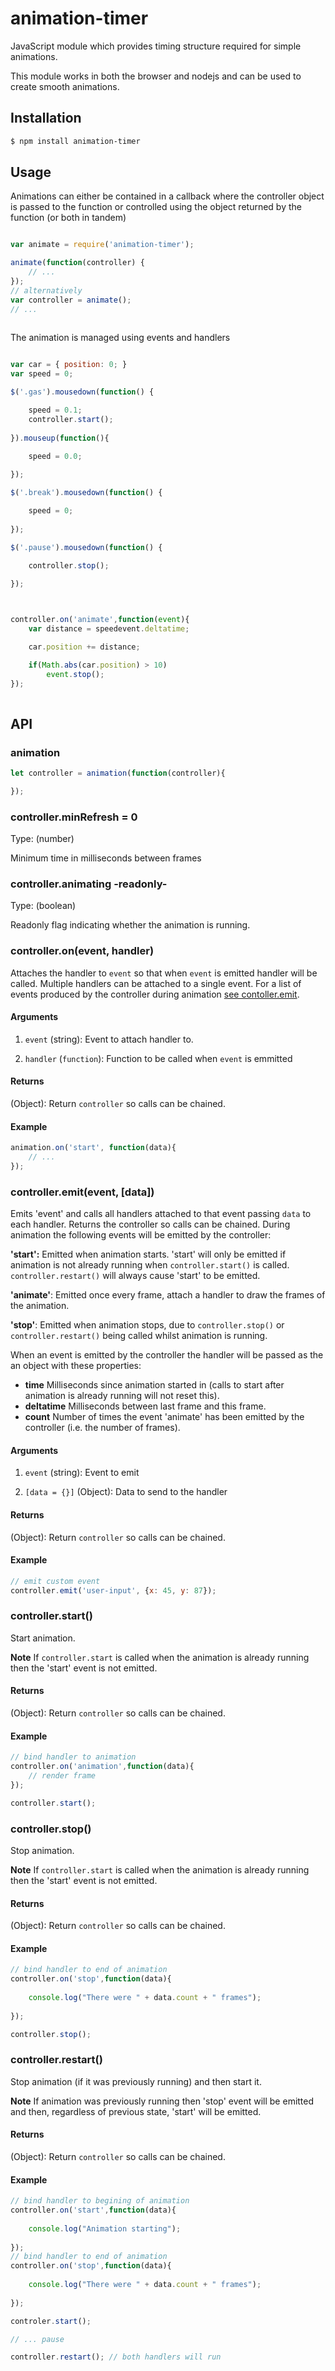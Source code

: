 # animation-timer

JavaScript module which provides timing structure required for simple animations.

This module works in both the browser and nodejs and can be used to create smooth animations.

## Installation

```bash
$ npm install animation-timer
```

## Usage

Animations can either be contained in a callback where the controller object
is passed to the function or controlled using the 
object returned by the function (or both in tandem)

```javascript

var animate = require('animation-timer');

animate(function(controller) {
    // ...
});
// alternatively
var controller = animate();
// ...
 
```

The animation is managed using events and handlers

```javascript

var car = { position: 0; }
var speed = 0;

$('.gas').mousedown(function() {

    speed = 0.1;
    controller.start();
    
}).mouseup(function(){

    speed = 0.0;
    
});

$('.break').mousedown(function() {

    speed = 0;
    
});

$('.pause').mousedown(function() {

    controller.stop();
    
});



controller.on('animate',function(event){
    var distance = speedevent.deltatime;

    car.position += distance;

    if(Math.abs(car.position) > 10)
        event.stop();
});
  
```

## API

### animation

```javascript
let controller = animation(function(controller){

});
```

### controller.minRefresh = 0

Type: (number)

Minimum time in milliseconds between frames

### controller.animating -readonly-

Type: (boolean)

Readonly flag indicating whether the animation is running.

### controller.on(event, handler)

Attaches the handler to `event` so that when `event` is emitted handler will be called. Multiple handlers can be attached
to a single event. For a list of events produced by the controller during animation
[see contoller.emit](#controlleremitevent-data).


#### Arguments

1. `event` (string): Event to attach handler to.

2. `handler` (`function`): Function to be called when `event` is emmitted

#### Returns
(Object): Return `controller` so calls can be chained. 


#### Example

```javascript
animation.on('start', function(data){
    // ...
});
```

### controller.emit(event, [data])

Emits 'event' and calls all handlers attached to that event passing `data` to each handler.
Returns the controller so calls can be chained.
During animation the following events will be emitted by the controller:

**'start':** Emitted when animation starts. 'start' will only be emitted if animation is not already running when `controller.start()` is called. 
`controller.restart()` will always cause 'start' to be emitted.

**'animate'**: Emitted once every frame, attach a handler to draw the frames of the animation.

**'stop'**: Emitted when animation stops, due to `controller.stop()` or `controller.restart()` being called whilst animation is running. 

When an event is emitted by the controller the handler will be passed as the an object with these properties:

* **time** Milliseconds since animation started in (calls to start after animation is already running will not reset this).
* **deltatime** Milliseconds between last frame and this frame.
* **count** Number of times the event 'animate' has been emitted by the controller (i.e. the number of frames).



#### Arguments

1. `event` (string): Event to emit

2. `[data = {}]` (Object): Data to send to the handler

#### Returns

(Object): Return `controller` so calls can be chained. 


#### Example

```javascript
// emit custom event
controller.emit('user-input', {x: 45, y: 87});
```

### controller.start()

Start animation. 

**Note** If `controller.start` is called when the animation is already running then the 'start' event is not emitted. 

#### Returns

(Object): Return `controller` so calls can be chained. 


#### Example

```javascript
// bind handler to animation
controller.on('animation',function(data){
	// render frame
});

controller.start();
```

### controller.stop()

Stop animation. 

**Note** If `controller.start` is called when the animation is already running then the 'start' event is not emitted. 

#### Returns

(Object): Return `controller` so calls can be chained. 


#### Example

```javascript
// bind handler to end of animation
controller.on('stop',function(data){
	
    console.log("There were " + data.count + " frames");
    
});

controller.stop();
```

### controller.restart()

Stop animation (if it was previously running) and then start it. 

**Note** If animation was previously running then 'stop' event will be emitted and then, regardless of previous state, 'start' will be emitted.

#### Returns

(Object): Return `controller` so calls can be chained. 


#### Example

```javascript
// bind handler to begining of animation
controller.on('start',function(data){
	
    console.log("Animation starting");
    
});
// bind handler to end of animation
controller.on('stop',function(data){
	
    console.log("There were " + data.count + " frames");
    
});

controler.start();

// ... pause

controller.restart(); // both handlers will run
```               
 



